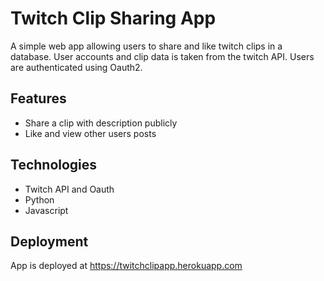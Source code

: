# Twitch Clip Sharing App

A simple web app allowing users to share and like twitch clips in a database. User accounts and clip data is taken from the twitch API. Users are authenticated using Oauth2.

## Features
- Share a clip with description publicly 
- Like and view other users posts

## Technologies
- Twitch API and Oauth
- Python
- Javascript 

## Deployment
App is deployed at https://twitchclipapp.herokuapp.com
